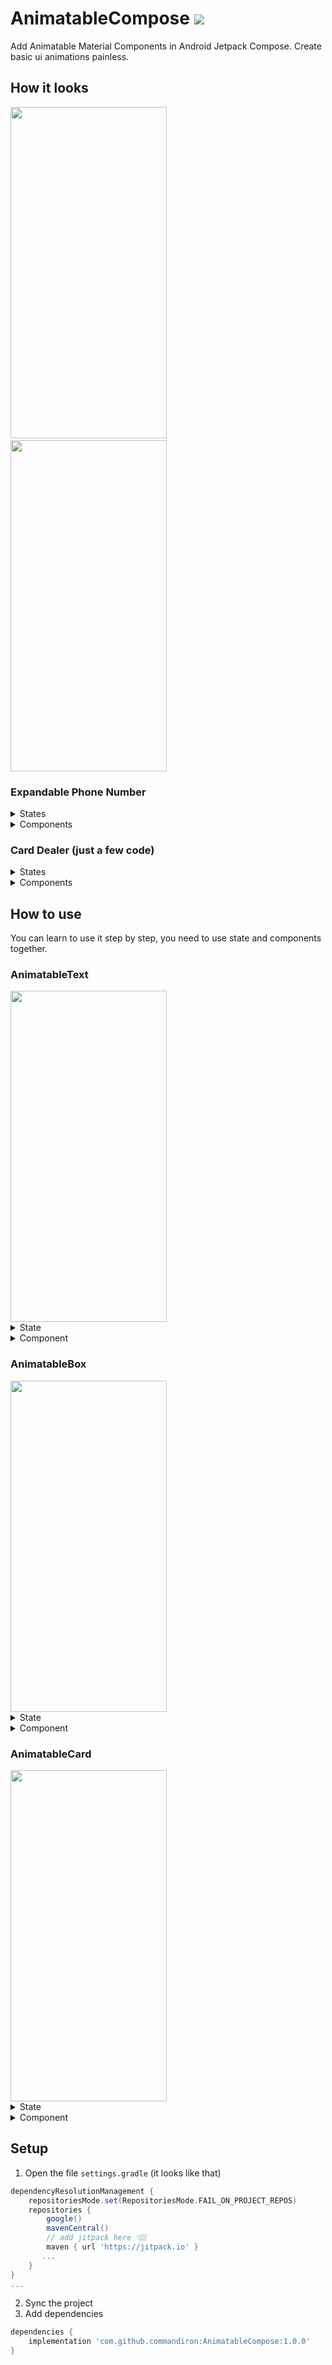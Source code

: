 # AnimatableCompose [![](https://jitpack.io/v/commandiron/AnimatableCompose.svg)](https://jitpack.io/#commandiron/AnimatableCompose)

Add Animatable Material Components in Android Jetpack Compose. Create basic ui animations painless.

## How it looks

<img src="https://user-images.githubusercontent.com/50905347/197984728-7bfe5536-b78e-41e1-91cb-5bc167e51850.gif" width="250" height="530">&nbsp;&nbsp;<img src="https://user-images.githubusercontent.com/50905347/198032696-f78f2b66-964c-494d-9614-14107ecde244.gif" width="250" height="530">

### Expandable Phone Number

<details closed>
<summary>States</summary>
<br>

        
```kotlin
//Create components state
val animatableCardState = rememberAnimatableCardState(
    initialSize = DpSize(80.dp, 80.dp),
    targetSize = DpSize(Dp.Infinity, 120.dp),
    toTargetSizeAnimationSpec = tween(500, 500), // add delay(500) for target
    initialShape = RoundedCornerShape(32.dp),
    targetShape = RoundedCornerShape(0.dp),
    toTargetShapeAnimationSpec = tween(500, 500),
    initialOffset = DpOffset(0.dp, 0.dp),
    targetOffset = DpOffset(0.dp, - Dp.Infinity),
    toInitialOffsetAnimationSpec = tween(500, 500),
)
val animatableIconState = rememberAnimatableIconState(
    initialSize = DpSize(40.dp, 40.dp),
    targetSize = DpSize(80.dp, 80.dp),
    toTargetSizeAnimationSpec = tween(500,500),
    initialOffset = DpOffset(0.dp, 0.dp),
    targetOffset = DpOffset((-50).dp, 0.dp),
    toTargetOffsetAnimationSpec = tween(500, 500)
)
val animatableTextState = rememberAnimatableTextState(
    initialFontSize = 0.sp,
    targetFontSize = 26.sp,
    toTargetFontSizeAnimationSpec = tween(500, 500),
    initialOffset = DpOffset(0.dp, 0.dp),
    targetOffset = DpOffset((-25).dp, 0.dp),
    toTargetOffsetAnimationSpec = tween(500, 500)
)
        
// Create shared state
val sharedAnimatableState = rememberSharedAnimatableState(
    listOf(
        animatableCardState,
        animatableIconState, // default index = 0
        animatableIconState.copy( // create state with copy func. for same params.
            index = 1, // specify index for same components
            initialSize = DpSize(0.dp, 0.dp),
            targetSize = DpSize(36.dp, 36.dp),
            targetOffset = DpOffset(40.dp, 0.dp),
        ),
        animatableTextState, // default index = 0
        animatableTextState.copy(
            index = 1, // specify index for same components
            targetFontSize = 12.sp
        )
    )
)
```
</details>
<details closed>
<summary>Components</summary>
<br>

        
```kotlin
AnimatableCard(
    onClick = {
        sharedAnimatableState.animate()
    },
    state = sharedAnimatableState // pass shared state
) {
    Row(
        modifier = Modifier.fillMaxSize(),
        verticalAlignment = Alignment.CenterVertically,
        horizontalArrangement = Arrangement.Center
    ) {
        AnimatableIcon(
            imageVector = Icons.Default.Person,
            contentDescription = null,
            state = sharedAnimatableState // pass shared state
        )
        Column {
            AnimatableText(
                text = "Emir Demirli",
                state = sharedAnimatableState // pass shared state
            )
            AnimatableText(
                text = "+90 0535 508 55 52",
                state = sharedAnimatableState, // pass shared state
                stateIndex = 1 // specify index for same components
            )
        }
        AnimatableIcon(
            imageVector = Icons.Default.Phone,
            contentDescription = null,
            state = sharedAnimatableState, // pass shared state
            stateIndex = 1 // specify index for same components
        )
    }
}
```
</details>

### Card Dealer (just a few code)

<details closed>
<summary>States</summary>
<br>

        
```kotlin
val cards by remember  { 
    mutableStateOf(listOf("A","K","Q","J","10","9","8","7","6","5","4","3","2"))
}
var deck by remember {
    mutableStateOf(cards + cards + cards + cards)
}

val animatableCardState = rememberAnimatableCardState(
    initialSize = DpSize(64.dp, 64.dp),
    targetSize = DpSize(64.dp, 64.dp),
    initialOffset = DpOffset(0.dp, 120.dp),
    targetOffset = DpOffset(-Dp.Infinity, -Dp.Infinity)
)
val animatableTextState = rememberAnimatableTextState(
    initialFontSize = 0.sp,
    targetFontSize = 24.sp
)

val cardStates = mutableListOf<AnimatableState>()
val textStates = mutableListOf<AnimatableState>()

deck.indices.forEach {
    cardStates.add(
        animatableCardState.copy(
            index = it,
            toTargetOffsetAnimationSpec = tween(400, (it * 400)),
            targetOffset = DpOffset(if(it % 2 == 0) (-100).dp else 100.dp, (-150).dp)
        )
    )
    textStates.add(
        animatableTextState.copy(
            index = it,
            toTargetFontSizeAnimationSpec = tween(400, (it * 400))
        )
    )

}

val sharedAnimatableState = rememberSharedAnimatableState(cardStates + textStates)
```
</details>
<details closed>
<summary>Components</summary>
<br>

        
```kotlin
Box(
    modifier = Modifier
        .fillMaxSize()
        .clickable {
            deck = deck.shuffled()
            sharedAnimatableState.animate()
        },
    contentAlignment = Alignment.Center
) {
    for(i in deck.indices) {
        AnimatableCard(
            onClick = {},
            state = sharedAnimatableState,
            stateIndex = i,
            fixedShape = RoundedCornerShape(16.dp)
        ) {
            Box(Modifier.fillMaxSize(), Alignment.Center) {
                AnimatableText(
                    text = deck[i],
                    state = sharedAnimatableState,
                    stateIndex = i
                )
            }
        }
    }
}
```
</details>
        
## How to use
        
You can learn to use it step by step, you need to use state and components together.

### AnimatableText

<img src="https://user-images.githubusercontent.com/50905347/197984582-1988a82a-db0a-4e8f-a1f7-f0a134b8e45a.gif" width="250" height="530">

<details closed>
<summary>State</summary>
<br>

        
```kotlin
// Simply create state and pass it to AnimatableText
val state = rememberAnimatableTextState(
    initialFontSize = 12.sp,
    targetFontSize = 60.sp
)
```
</details>
<details closed>
<summary>Component</summary>
<br>

        
```kotlin
Column(
    modifier = Modifier
        .fillMaxSize()
        .clickable {
            state.animate() // animate
        },
    verticalArrangement = Arrangement.Center,
    horizontalAlignment = Alignment.CenterHorizontally
) {
    AnimatableText(
        text = "Animatable",
        state = state // pass state
    )
    AnimatableText(
        text = "Compose",
        state = state // pass state
    )
}
```
</details>

### AnimatableBox

<img src="https://user-images.githubusercontent.com/50905347/197984666-b660f0b6-d9fb-469c-af08-b88cb2911deb.gif" width="250" height="530">

<details closed>
<summary>State</summary>
<br>

        
```kotlin
// Simply create box state and pass it to AnimatableBox
val state = rememberAnimatableBoxState(
    initialSize = DpSize(60.dp, 60.dp), // set initial size
    targetSize = DpSize(Dp.Infinity, 120.dp), // set target size
    initialOffset = DpOffset(x = 0.dp, y = 0.dp), // set initial offset
    targetOffset = DpOffset(x = 0.dp, y = - Dp.Infinity) // set target offset
    // Dp.Infinity will take the maximum value according to the screen size
)
```
</details>
<details closed>
<summary>Component</summary>
<br>

        
```kotlin
AnimatableBox(
    modifier = Modifier
        .border(1.dp, Color.Red)
        .clickable {
            state.animate()
        },
    state = state
) {
    Icon(
        modifier = Modifier.padding(8.dp),
        imageVector = Icons.Default.Add,
        contentDescription = null
    )
}
```
</details>

### AnimatableCard

<img src="https://user-images.githubusercontent.com/50905347/197984698-12536dc4-9a5b-40e1-9627-484738600b60.gif" width="250" height="530">

<details closed>
<summary>State</summary>
<br>

        
```kotlin
// Simply create box state and pass it to AnimatableBox
val animatableCardState = rememberAnimatableCardState(
    initialSize = DpSize(width = 70.dp, height = 70.dp),
    targetSize = DpSize(width = 200.dp, height = 70.dp),
    initialShape = CircleShape,
    targetShape = RoundedCornerShape(0.dp, 0.dp, 24.dp, 0.dp),
    initialOffset = DpOffset(x = 0.dp, y = 0.dp),
    targetOffset = DpOffset(x = - Dp.Infinity, y = - Dp.Infinity)
)
```
</details>
<details closed>
<summary>Component</summary>
<br>

        
```kotlin
Box(
    modifier = Modifier
        .fillMaxSize()
        .clickable {
            animatableCardState.animateToInitial() // animate to initial
        },
    contentAlignment = Alignment.Center
) {
    AnimatableCard(
        modifier = Modifier.size(100.dp),
        onClick = {
            animatableCardState.animateToTarget() // animate to target
        },
        state = animatableCardState
    ) {}
}
```
</details>

## Setup
1. Open the file `settings.gradle` (it looks like that)
```groovy
dependencyResolutionManagement {
    repositoriesMode.set(RepositoriesMode.FAIL_ON_PROJECT_REPOS)
    repositories {
        google()
        mavenCentral()
        // add jitpack here 👇🏽
        maven { url 'https://jitpack.io' }
       ...
    }
} 
...
```
2. Sync the project
3. Add dependencies
```groovy
dependencies {
    implementation 'com.github.commandiron:AnimatableCompose:1.0.0'
}
```
